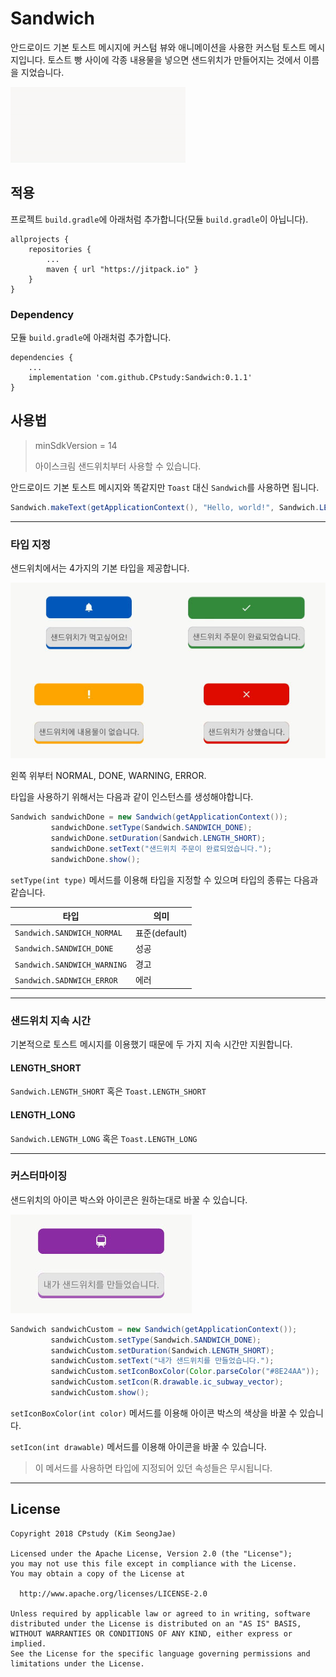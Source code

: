 # Sandwich

안드로이드 기본 토스트 메시지에 커스텀 뷰와 애니메이션을 사용한 커스텀 토스트 메시지입니다. 토스트 빵 사이에 각종 내용물을 넣으면 샌드위치가 만들어지는 것에서 이름을 지었습니다.

![](https://github.com/CPstudy/Sandwich/blob/master/images/preview.gif)

## 적용

프로젝트 `build.gradle`에 아래처럼 추가합니다(모듈 `build.gradle`이 아닙니다).

```
allprojects {
    repositories {
        ...
        maven { url "https://jitpack.io" }
    }
}
```

### Dependency

모듈 `build.gradle`에 아래처럼 추가합니다.

```
dependencies {
    ...
    implementation 'com.github.CPstudy:Sandwich:0.1.1'
}
```

## 사용법

> minSdkVersion = 14
>
> 아이스크림 샌드위치부터 사용할 수 있습니다.

안드로이드 기본 토스트 메시지와 똑같지만 `Toast` 대신 `Sandwich`를 사용하면 됩니다.

```java
Sandwich.makeText(getApplicationContext(), "Hello, world!", Sandwich.LENGTH_SHORT).show();
```

------

### 타입 지정

샌드위치에서는 4가지의 기본 타입을 제공합니다.

![](https://github.com/CPstudy/Sandwich/blob/master/images/preview2.jpg)

왼쪽 위부터 NORMAL, DONE, WARNING, ERROR.



타입을 사용하기 위해서는 다음과 같이 인스턴스를 생성해야합니다.

```java
Sandwich sandwichDone = new Sandwich(getApplicationContext());
         sandwichDone.setType(Sandwich.SANDWICH_DONE);
         sandwichDone.setDuration(Sandwich.LENGTH_SHORT);
         sandwichDone.setText("샌드위치 주문이 완료되었습니다.");
         sandwichDone.show();
```

`setType(int type)` 메서드를 이용해 타입을 지정할 수 있으며 타입의 종류는 다음과 같습니다.

| 타입                        | 의미          |
| --------------------------- | ------------- |
| `Sandwich.SANDWICH_NORMAL`  | 표준(default) |
| `Sandwich.SANDWICH_DONE`    | 성공          |
| `Sandwich.SANDWICH_WARNING` | 경고          |
| `Sandwich.SADNWICH_ERROR`   | 에러          |

------

### 샌드위치 지속 시간

기본적으로 토스트 메시지를 이용했기 때문에 두 가지 지속 시간만 지원합니다.

#### LENGTH_SHORT

`Sandwich.LENGTH_SHORT` 혹은 `Toast.LENGTH_SHORT`

#### LENGTH_LONG

`Sandwich.LENGTH_LONG` 혹은 `Toast.LENGTH_LONG`

------

### 커스터마이징

샌드위치의 아이콘 박스와 아이콘은 원하는대로 바꿀 수 있습니다.

![](https://github.com/CPstudy/Sandwich/blob/master/images/preview3.jpg)

```java
Sandwich sandwichCustom = new Sandwich(getApplicationContext());
         sandwichCustom.setType(Sandwich.SANDWICH_DONE);
         sandwichCustom.setDuration(Sandwich.LENGTH_SHORT);
         sandwichCustom.setText("내가 샌드위치를 만들었습니다.");
         sandwichCustom.setIconBoxColor(Color.parseColor("#8E24AA"));
         sandwichCustom.setIcon(R.drawable.ic_subway_vector);
         sandwichCustom.show();
```

`setIconBoxColor(int color)` 메서드를 이용해 아이콘 박스의 색상을 바꿀 수 있습니다.

`setIcon(int drawable)` 메서드를 이용해 아이콘을 바꿀 수 있습니다.

> 이 메서드를 사용하면 타입에 지정되어 있던 속성들은 무시됩니다.

------

## License

```
Copyright 2018 CPstudy (Kim SeongJae)

Licensed under the Apache License, Version 2.0 (the "License");
you may not use this file except in compliance with the License.
You may obtain a copy of the License at

  http://www.apache.org/licenses/LICENSE-2.0

Unless required by applicable law or agreed to in writing, software
distributed under the License is distributed on an "AS IS" BASIS,
WITHOUT WARRANTIES OR CONDITIONS OF ANY KIND, either express or implied.
See the License for the specific language governing permissions and
limitations under the License.
```

